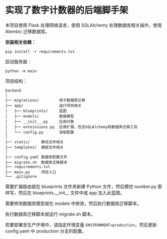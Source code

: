 # 实现了数字计数器的后端脚手架

本项目使用 Flask 处理网络请求，使用 SQLAlchemy 处理数据库相关操作，使用 Alembic 迁移数据库。

**安装相关依赖：**

```shell
pip install -r requirements.txt
```

启动服务器：

```shell
python -m main
```

项目结构：

```
backend
│
├── migrations/         用于数据库迁移
├── app/                运行项目相关
│   ├── blueprints/     蓝图
│   ├── models/         数据模型
│   ├── __init__.py     应用对象
│   ├── exteinsions.py  应用扩展，包含SQLAlchemy和数据库迁移工具     
│   └── config.py       读取配置
│
├── static/     静态文件相关
├── templates/  模板文件相关
│
├── config.yaml 数据库配置文件
├── migrate.sh  数据库迁移脚本
├── requirements.txt
├── main.py     项目入口
└── .gitignore
```

需要扩展路由就在 blueprints 文件夹新建 Python 文件，然后模仿 number.py 那样写，然后在 blueprints.\_\_init\_\_ 文件中或 app 加入此蓝图。

需要修改数据库模型就在 models 中修改，然后执行数据库迁移脚本。

执行数据库迁移脚本就运行 migrate.sh 脚本。

若要部署至生产环境中，请指定环境变量 `ENVIRONMENT=production`，然后更新 config.yaml 中 production 分支的配置。